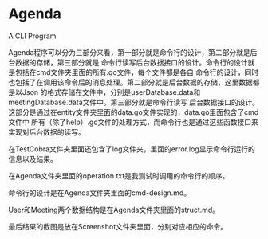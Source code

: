 # Agenda
A CLI Program

Agenda程序可以分为三部分来看，第一部分就是命令行的设计，第二部分就是后台数据的存储，第三部分就是
命令行读写后台数据接口的设计。命令行的设计就是包括在cmd文件夹里面的所有.go文件，每个文件都是各自
命令行的设计，同时也包括了在调用该命令后的消息处理。第二部分就是后台数据的存储，这里数据都是以Json
的格式存储在文件中，分别是userDatabase.data和meetingDatabase.data文件中。第三部分就是命令行读写
后台数据接口的设计。这部分是通过在entity文件夹里面的data.go文件实现的，data.go里面包含了cmd文件中
所有（除了help）.go文件的处理方式，而命令行也是通过这些函数接口来实现对后台数据的读写。

在TestCobra文件夹里面还包含了log文件夹，里面的error.log显示命令行运行的信息以及结果。

在Agenda文件夹里面的operation.txt是我测试时调用的命令行的顺序。

命令行的设计是在Agenda文件夹里面的cmd-design.md。

User和Meeting两个数据结构是在Agenda文件夹里面的struct.md。

最后结果的截图是放在Screenshot文件夹里面，分别对应相应的命令。
